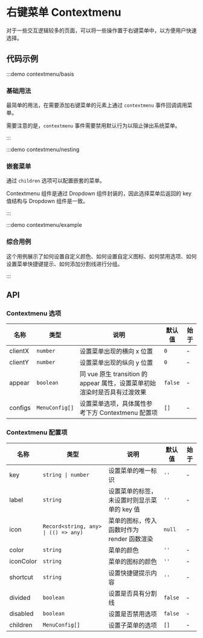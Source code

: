 # 右键菜单 Contextmenu

对于一些交互逻辑较多的页面，可以将一些操作置于右键菜单中，以方便用户快速选择。

## 代码示例

:::demo contextmenu/basis

### 基础用法

最简单的用法，在需要添加右键菜单的元素上通过 `contextmenu` 事件回调调用菜单。

需要注意的是，`contextmenu` 事件需要禁用默认行为以阻止弹出系统菜单。

:::

:::demo contextmenu/nesting

### 嵌套菜单

通过 `children` 选项可以配置嵌套的菜单。

Contextmenu 组件是通过 Dropdown 组件封装的，因此选择菜单后返回的 key 值结构与 Dropdown 组件是一致。

:::

:::demo contextmenu/example

### 综合用例

这个用例展示了如何设置自定义颜色、如何设置自定义图标、如何禁用选项、如何设置菜单快捷键提示、如何添加分割线进行分组。

:::

## API

### Contextmenu 选项

| 名称    | 类型           | 说明                                                                      | 默认值  | 始于 |
| ------- | -------------- | ------------------------------------------------------------------------- | ------- | ---- |
| clientX | `number`       | 设置菜单出现的横向 x 位置                                                 | `0`     | -    |
| clientY | `number`       | 设置菜单出现的纵向 y 位置                                                 | `0`     | -    |
| appear  | `boolean`      | 同 vue 原生 transition 的 appear 属性，设置菜单初始渲染时是否具有过渡效果 | `false` | -    |
| configs | `MenuConfig[]` | 设置菜单选项，具体属性参考下方 Contextmenu 配置项                         | `[]`    | -    |

### Contextmenu 配置项

| 名称      | 类型                                 | 说明                                        | 默认值  | 始于 |
| --------- | ------------------------------------ | ------------------------------------------- | ------- | ---- |
| key       | `string \| number`                   | 设置菜单的唯一标识                          | `''`    | -    |
| label     | `string`                             | 设置菜单的标签，未设置时则显示菜单的 key 值 | `''`    | -    |
| icon      | `Record<string, any> \| (() => any)` | 菜单的图标，传入函数时作为 render 函数渲染  | `null`  | -    |
| color     | `string`                             | 菜单的颜色                                  | `''`    | -    |
| iconColor | `string`                             | 菜单的图标的颜色                            | `''`    | -    |
| shortcut  | `string`                             | 设置快捷键提示内容                          | `''`    | -    |
| divided   | `boolean`                            | 设置是否具有分割线                          | `false` | -    |
| disabled  | `boolean`                            | 设置是否禁用选项                            | `false` | -    |
| children  | `MenuConfig[]`                       | 设置子菜单的选项                            | `[]`    | -    |
